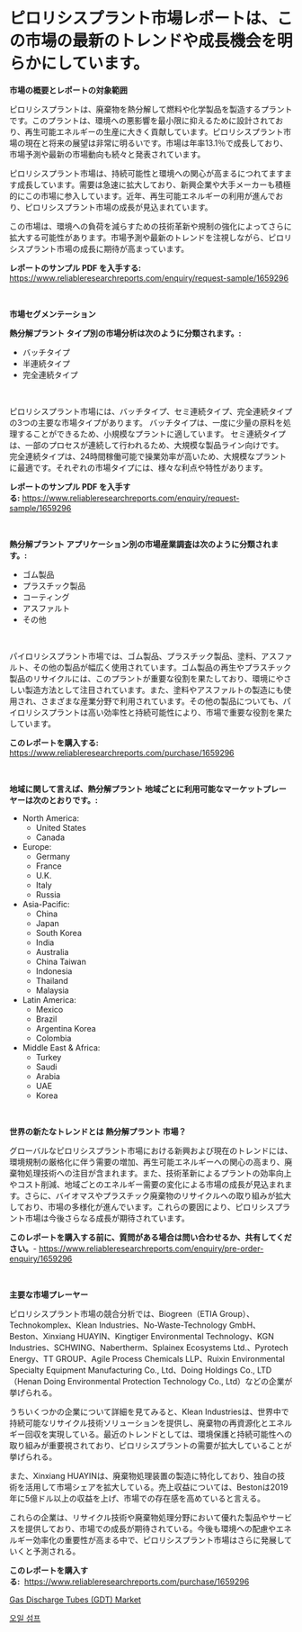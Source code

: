 <p><h1>ピロリシスプラント市場レポートは、この市場の最新のトレンドや成長機会を明らかにしています。</h1></p><p><strong>市場の概要とレポートの対象範囲</strong></p>
<p><p>ピロリシスプラントは、廃棄物を熱分解して燃料や化学製品を製造するプラントです。このプラントは、環境への悪影響を最小限に抑えるために設計されており、再生可能エネルギーの生産に大きく貢献しています。ピロリシスプラント市場の現在と将来の展望は非常に明るいです。市場は年率13.1％で成長しており、市場予測や最新の市場動向も続々と発表されています。</p><p>ピロリシスプラント市場は、持続可能性と環境への関心が高まるにつれてますます成長しています。需要は急速に拡大しており、新興企業や大手メーカーも積極的にこの市場に参入しています。近年、再生可能エネルギーの利用が進んでおり、ピロリシスプラント市場の成長が見込まれています。</p><p>この市場は、環境への負荷を減らすための技術革新や規制の強化によってさらに拡大する可能性があります。市場予測や最新のトレンドを注視しながら、ピロリシスプラント市場の成長に期待が高まっています。</p></p>
<p><strong>レポートのサンプル PDF を入手する:</strong> <a href="https://www.reliableresearchreports.com/enquiry/request-sample/1659296">https://www.reliableresearchreports.com/enquiry/request-sample/1659296</a></p>
<p>&nbsp;</p>
<p><strong>市場セグメンテーション</strong></p>
<p><strong>熱分解プラント タイプ別の市場分析は次のように分類されます。:</strong></p>
<p><ul><li>バッチタイプ</li><li>半連続タイプ</li><li>完全連続タイプ</li></ul></p>
<p>&nbsp;</p>
<p><p>ピロリシスプラント市場には、バッチタイプ、セミ連続タイプ、完全連続タイプの3つの主要な市場タイプがあります。 バッチタイプは、一度に少量の原料を処理することができるため、小規模なプラントに適しています。 セミ連続タイプは、一部のプロセスが連続して行われるため、大規模な製品ライン向けです。 完全連続タイプは、24時間稼働可能で操業効率が高いため、大規模なプラントに最適です。それぞれの市場タイプには、様々な利点や特性があります。</p></p>
<p><strong>レポートのサンプル PDF を入手する:</strong>&nbsp;<a href="https://www.reliableresearchreports.com/enquiry/request-sample/1659296">https://www.reliableresearchreports.com/enquiry/request-sample/1659296</a></p>
<p>&nbsp;</p>
<p><strong> 熱分解プラント アプリケーション別の市場産業調査は次のように分類されます。:</strong></p>
<p><ul><li>ゴム製品</li><li>プラスチック製品</li><li>コーティング</li><li>アスファルト</li><li>その他</li></ul></p>
<p>&nbsp;</p>
<p><p>パイロリシスプラント市場では、ゴム製品、プラスチック製品、塗料、アスファルト、その他の製品が幅広く使用されています。ゴム製品の再生やプラスチック製品のリサイクルには、このプラントが重要な役割を果たしており、環境にやさしい製造方法として注目されています。また、塗料やアスファルトの製造にも使用され、さまざまな産業分野で利用されています。その他の製品についても、パイロリシスプラントは高い効率性と持続可能性により、市場で重要な役割を果たしています。</p></p>
<p><strong>このレポートを購入する:</strong>&nbsp; <a href="https://www.reliableresearchreports.com/purchase/1659296">https://www.reliableresearchreports.com/purchase/1659296</a></p>
<p>&nbsp;</p>
<p><strong>地域に関して言えば、熱分解プラント 地域ごとに利用可能なマーケットプレーヤーは次のとおりです。:</strong></p>
<p><ul>
    <li>
        North America:
        <ul>
            <li>United States</li>
            <li>Canada</li>
        </ul>
    </li>
    <li>
        Europe:
        <ul>
            <li>Germany</li>
            <li>France</li>
            <li>U.K.</li>
            <li>Italy</li>
            <li>Russia</li>
        </ul>
    </li>
    <li>
        Asia-Pacific:
        <ul>
            <li>China</li>
            <li>Japan</li>
            <li>South Korea</li>
            <li>India</li>
            <li>Australia</li>
            <li>China Taiwan</li>
            <li>Indonesia</li>
            <li>Thailand</li>
            <li>Malaysia</li>
        </ul>
    </li>
    <li>
        Latin America:
        <ul>
            <li>Mexico</li>
            <li>Brazil</li>
            <li>Argentina Korea</li>
            <li>Colombia</li>
        </ul>
    </li>
    <li>
        Middle East & Africa:
        <ul>
            <li>Turkey</li>
            <li>Saudi</li>
            <li>Arabia</li>
            <li>UAE</li>
            <li>Korea</li>
        </ul>
    </li>
    </ul></p>
<p>&nbsp;</p>
<p><strong>世界の新たなトレンドとは 熱分解プラント 市場？</strong></p>
<p><p>グローバルなピロリシスプラント市場における新興および現在のトレンドには、環境規制の厳格化に伴う需要の増加、再生可能エネルギーへの関心の高まり、廃棄物処理技術への注目が含まれます。また、技術革新によるプラントの効率向上やコスト削減、地域ごとのエネルギー需要の変化による市場の成長が見込まれます。さらに、バイオマスやプラスチック廃棄物のリサイクルへの取り組みが拡大しており、市場の多様化が進んでいます。これらの要因により、ピロリシスプラント市場は今後さらなる成長が期待されています。</p></p>
<p><strong>このレポートを購入する前に、質問がある場合は問い合わせるか、共有してください。</strong>- <a href="https://www.reliableresearchreports.com/enquiry/pre-order-enquiry/1659296">https://www.reliableresearchreports.com/enquiry/pre-order-enquiry/1659296</a></p>
<p>&nbsp;</p>
<p><strong>主要な市場プレーヤー</strong></p>
<p><p>ピロリシスプラント市場の競合分析では、Biogreen（ETIA Group）、Technokomplex、Klean Industries、No-Waste-Technology GmbH、Beston、Xinxiang HUAYIN、Kingtiger Environmental Technology、KGN Industries、SCHWING、Nabertherm、Splainex Ecosystems Ltd.、Pyrotech Energy、TT GROUP、Agile Process Chemicals LLP、Ruixin Environmental Specialty Equipment Manufacturing Co., Ltd、Doing Holdings Co., LTD（Henan Doing Environmental Protection Technology Co., Ltd）などの企業が挙げられる。</p><p>うちいくつかの企業について詳細を見てみると、Klean Industriesは、世界中で持続可能なリサイクル技術ソリューションを提供し、廃棄物の再資源化とエネルギー回収を実現している。最近のトレンドとしては、環境保護と持続可能性への取り組みが重要視されており、ピロリシスプラントの需要が拡大していることが挙げられる。</p><p>また、Xinxiang HUAYINは、廃棄物処理装置の製造に特化しており、独自の技術を活用して市場シェアを拡大している。売上収益については、Bestonは2019年に5億ドル以上の収益を上げ、市場での存在感を高めていると言える。</p><p>これらの企業は、リサイクル技術や廃棄物処理分野において優れた製品やサービスを提供しており、市場での成長が期待されている。今後も環境への配慮やエネルギー効率化の重要性が高まる中で、ピロリシスプラント市場はさらに発展していくと予測される。</p></p>
<p><strong>このレポートを購入する:</strong>&nbsp;&nbsp;<a href="https://www.reliableresearchreports.com/purchase/1659296">https://www.reliableresearchreports.com/purchase/1659296</a></p>
<p><p><a href="https://github.com/AKSHATREPORTPRIME/Market-Research-Report-List-3/blob/main/gas-discharge-tubes-gdt-market.md">Gas Discharge Tubes (GDT) Market</a></p><p><a href="https://github.com/rsg307664904/Market-Research-Report-List-1/blob/main/339645711739.md">오일 섬프</a></p></p>